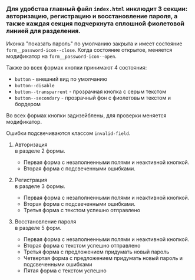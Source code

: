 ### Для удобства главный файл `index.html` инклюдит 3 секции: авторизацию, регистрацию и восстановление пароля, а также каждая секция подчеркнута сплошной фиолетовой линией для разделения.

Иконка "показать пароль" по умолчанию закрыта и имеет состояние `form__password-icon--close`. Когда состояние открытое, меняется модификатор на `form__password-icon--open`.

Также во всех формах кнопки принимают 4 состояния:

- `button` - внешний вид по умолчанию
- `button--disable`
- `button--transparrent` - прозрачная кнопка с серым текстом
- `button--secondary` - прозрачный фон с фиолетовым текстом и бордером

Во всех формах кнопки задизейблены, для проверки меняется модификатор.

Ошибки подсвечиваются классом `invalid-field`.

1. Авторизация<br>
   в разделе 2 формы.

   - Первая форма с незаполненными полями и неактивной кнопкой.<br>
   - Вторая форма с подсвеченными ошибками.

2. Регистрация<br>
   в разделе 3 формы.

   - Первая форма с незаполненными полями и неактивной кнопкой.<br>
   - Вторая форма с подсвеченными ошибками.<br>
   - Третья форма с текстом успешно отправлено

3. Восстановление пароля<br>
   в разделе 5 форм.
   - Первая форма с незаполненными полями и неактивной кнопкой.<br>
   - Вторая форма с текстом успешно отправлено<br>
   - Третья форма с предложением придумать новый пароль<br>
   - Четвертая форма с предложением придумать новый пароль и подсвеченными ошибками<br>
   - Пятая форма с текстом успешно
